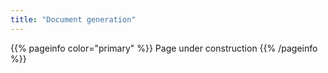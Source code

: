 ```yaml
---
title: "Document generation"
---
```


{{% pageinfo color="primary" %}}
Page under construction
{{% /pageinfo %}}
